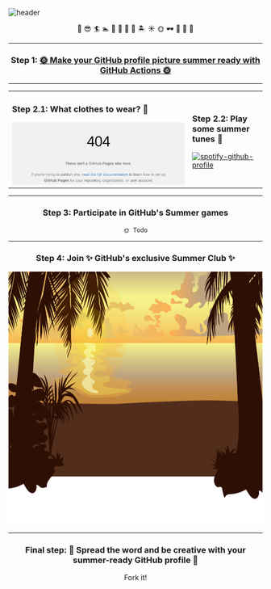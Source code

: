 ![header](https://user-images.githubusercontent.com/85340447/120781724-9dff0900-c529-11eb-941c-f3ec273f6e0b.png)

<!-- <pre>
🌞🌞                  🏊             🌴 🏝️🏝️🏝️🏝️ 
🌞🌞                                🌴🏝️🏝️🏝️🏝️🏝️  
           🏊              🏊       🌴🏝️🏝️🏝️🏝️🏝️
	                          🌴🏝️🏝️🏝️🏝️🏝️🏝️

🏊             🏊       🏝️ 
&nbsp;&nbsp;&nbsp;🏊&nbsp;🏊&nbsp;&nbsp;&nbsp;&nbsp;🏝️&nbsp;
&nbsp;🏊&nbsp;&nbsp;&nbsp;&nbsp;🏊&nbsp;&nbsp;&nbsp;&nbsp;🏝️&nbsp;
&nbsp;&nbsp;&nbsp;👕🏊&nbsp;&nbsp;&nbsp;🌴🏝️&nbsp;
</pre> -->

<div align="center">

🥵 
😎 
🏄 
🏊
🐚
🌻
🌴
🍹 
🏝️ 
☀️ 
🌞 
🕶️ 
👕
👙
👡

---

### Step 1: <a href="https://github.com/SvanBoxel/secret-profile/issues/new/choose"> 🌞 Make your GitHub profile picture summer ready with GitHub Actions 🌞 </a> 

---

<table>
<tr>
<td>

### Step 2.1: What clothes to wear? 🥵
	
<img src="./weather.png" />
				
</td>
<td>
	
### Step 2.2: Play some summer tunes 🎷
[![spotify-github-profile](https://spotify-github-profile.vercel.app/api/view?uid=1114125855&cover_image=true&theme=default)](https://github.com/kittinan/spotify-github-profile)
			
</td>
</tr>
</table>

---

### Step 3: Participate in GitHub's Summer games</h2>
	🌞 Todo

---

### Step 4: Join ✨ GitHub's exclusive Summer Club ✨ 

<img src="summer-footer.svg" width="1024" height="500">

---

### Final step: 📣 Spread the word and be creative with your summer-ready GitHub profile 📣

Fork it! 
</div>
